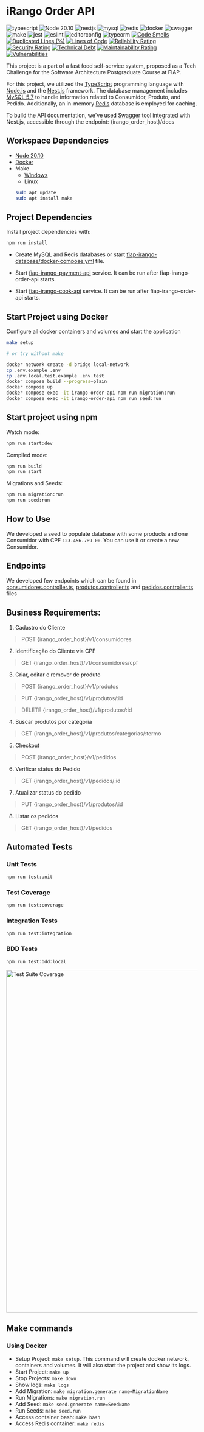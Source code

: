 # iRango Order API
![typescript](https://shields.io/badge/TypeScript-3178C6?logo=TypeScript&logoColor=FFF&style=flat-square)
![Node 20.10](https://shields.io/badge/Node-20.10.0-339933?logo=Node.js&logoColor=FFF&style=flat-square)
![nestjs](https://shields.io/badge/NestJS-E0234E?logo=NestJS&logoColor=FFF&style=flat-square)
![mysql](https://shields.io/badge/MySQL-4479A1?logo=MySQL&logoColor=FFF&style=flat-square)
![redis](https://shields.io/badge/Redis-DC382D?logo=Redis&logoColor=FFF&style=flat-square)
![docker](https://shields.io/badge/Docker-2496ED?logo=Docker&logoColor=FFF&style=flat-square)
![swagger](https://shields.io/badge/Swagger-85EA2D?logo=Swagger&logoColor=FFF&style=flat-square)
![make](https://shields.io/badge/Make-00CC00?logo=Make&logoColor=FFF&style=flat-square)
![jest](https://shields.io/badge/Jest-C21325?logo=Jest&logoColor=FFF&style=flat-square)
![eslint](https://shields.io/badge/ESLint-4B32C3?logo=ESLint&logoColor=FFF&style=flat-square)
![editorconfig](https://shields.io/badge/EditorConfig-000000?logo=EditorConfig&logoColor=FFF&style=flat-square)
![typeorm](https://shields.io/badge/TypeORM-F37626?logo=TypeORM&logoColor=FFF&style=flat-square)
[![Code Smells](https://sonarcloud.io/api/project_badges/measure?project=IanOliv_fiap-irango-order-api&metric=code_smells)](https://sonarcloud.io/summary/new_code?id=IanOliv_fiap-irango-order-api)
[![Duplicated Lines (%)](https://sonarcloud.io/api/project_badges/measure?project=IanOliv_fiap-irango-order-api&metric=duplicated_lines_density)](https://sonarcloud.io/summary/new_code?id=IanOliv_fiap-irango-order-api)
[![Lines of Code](https://sonarcloud.io/api/project_badges/measure?project=IanOliv_fiap-irango-order-api&metric=ncloc)](https://sonarcloud.io/summary/new_code?id=IanOliv_fiap-irango-order-api)
[![Reliability Rating](https://sonarcloud.io/api/project_badges/measure?project=IanOliv_fiap-irango-order-api&metric=reliability_rating)](https://sonarcloud.io/summary/new_code?id=IanOliv_fiap-irango-order-api)
[![Security Rating](https://sonarcloud.io/api/project_badges/measure?project=IanOliv_fiap-irango-order-api&metric=security_rating)](https://sonarcloud.io/summary/new_code?id=IanOliv_fiap-irango-order-api)
[![Technical Debt](https://sonarcloud.io/api/project_badges/measure?project=IanOliv_fiap-irango-order-api&metric=sqale_index)](https://sonarcloud.io/summary/new_code?id=IanOliv_fiap-irango-order-api)
[![Maintainability Rating](https://sonarcloud.io/api/project_badges/measure?project=IanOliv_fiap-irango-order-api&metric=sqale_rating)](https://sonarcloud.io/summary/new_code?id=IanOliv_fiap-irango-order-api)
[![Vulnerabilities](https://sonarcloud.io/api/project_badges/measure?project=IanOliv_fiap-irango-order-api&metric=vulnerabilities)](https://sonarcloud.io/summary/new_code?id=IanOliv_fiap-irango-order-api)


This project is a part of a fast food self-service system, proposed as a Tech Challenge for the Software Architecture Postgraduate Course at FIAP.

For this project, we utilized the [TypeScript](https://www.typescriptlang.org/) programming language with [Node.js](https://nodejs.org/) and the [Nest.js](https://nestjs.com/) framework. The database management includes [MySQL 5.7](https://www.mysql.com/) to handle information related to Consumidor, Produto, and Pedido. Additionally, an in-memory [Redis](https://redis.io/) database is employed for caching.

To build the API documentation, we've used [Swagger](https://swagger.io/) tool integrated with Nest.js, accessible through the endpoint: {irango_order_host}/docs

## Workspace Dependencies
- [Node 20.10](https://nodejs.org/)
- [Docker](https://www.docker.com/get-started/)
- Make
  - [Windows](https://gnuwin32.sourceforge.net/packages/make.htm)
  - Linux
  ```bash
  sudo apt update
  sudo apt install make
  ```

## Project Dependencies
Install project dependencies with:
```bash
npm run install
```

* Create MySQL and Redis databases or start [fiap-irango-database/docker-compose.yml](https://github.com/FIAP-Tech-Challenge-53/fiap-irango-database/blob/main/docker-compose.yml) file.

* Start [fiap-irango-payment-api](https://github.com/FIAP-Tech-Challenge-53/fiap-irango-payment-api) service. It can be run after fiap-irango-order-api starts.

* Start [fiap-irango-cook-api](https://github.com/FIAP-Tech-Challenge-53/fiap-irango-cook-api) service. It can be run after fiap-irango-order-api starts.

## Start Project using Docker
Configure all docker containers and volumes and start the application
```bash
make setup

# or try without make

docker network create -d bridge local-network
cp .env.example .env
cp .env.local.test.example .env.test
docker compose build --progress=plain
docker compose up
docker compose exec -it irango-order-api npm run migration:run
docker compose exec -it irango-order-api npm run seed:run
```

## Start project using npm
Watch mode:
```bash
npm run start:dev
```

Compiled mode:
```bash
npm run build
npm run start
```

Migrations and Seeds:
```bash
npm run migration:run
npm run seed:run
```

## How to Use
We developed a seed to populate database with some products and one Consumidor with CPF `123.456.789-00`. You can use it or create a new Consumidor.

## Endpoints
We developed few endpoints which can be found in [consumidores.controller.ts](./src/adapter/driver/nestjs/consumidores/consumidores.controller.ts), [produtos.controller.ts](./src/adapter/driver/nestjs/produtos/produtos.controller.ts) and [pedidos.controller.ts](./src/adapter/driver/nestjs/pedidos/pedidos.controller.ts) files

## Business Requirements:
1. Cadastro do Cliente
> POST {irango_order_host}/v1/consumidores
2. Identificação do Cliente via CPF
> GET {irango_order_host}/v1/consumidores/cpf
3. Criar, editar e remover de produto
> POST {irango_order_host}/v1/produtos

> PUT {irango_order_host}/v1/produtos/:id

> DELETE {irango_order_host}/v1/produtos/:id
4. Buscar produtos por categoria
> GET {irango_order_host}/v1/produtos/categorias/:termo
5. Checkout
> POST {irango_order_host}/v1/pedidos
6. Verificar status do Pedido
> GET {irango_order_host}/v1/pedidos/:id
7. Atualizar status do pedido
> PUT {irango_order_host}/v1/produtos/:id
8. Listar os pedidos
> GET {irango_order_host}/v1/pedidos

## Automated Tests
### Unit Tests
```bash
npm run test:unit
```

### Test Coverage
```bash
npm run test:coverage
```

### Integration Tests
```bash
npm run test:integration
```

### BDD Tests
```bash
npm run test:bdd:local
```

<img src="./docs/test_suite.png" alt="Test Suite Coverage" width="900" />


## Make commands
### Using Docker
- Setup Project: `make setup`. This command will create docker network, containers and volumes. It will also start the project and show its logs.
- Start Project: `make up`
- Stop Projects: `make down`
- Show logs: `make logs`
- Add Migration: `make migration.generate name=MigrationName`
- Run Migrations: `make migration.run`
- Add Seed: `make seed.generate name=SeedName`
- Run Seeds: `make seed.run`
- Access container bash: `make bash`
- Access Redis container: `make redis`
